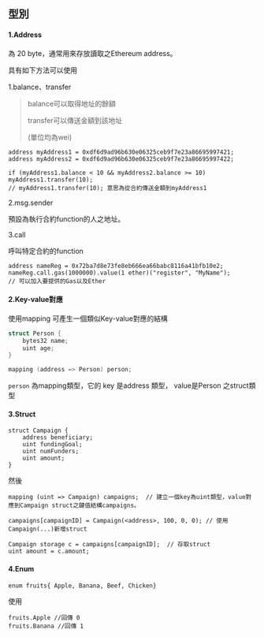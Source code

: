 ## 型別

#### 1.Address

為 20 byte，通常用來存放讀取之Ethereum address。

具有如下方法可以使用

1.balance、transfer

> balance可以取得地址的餘額
>
> transfer可以傳送金額到該地址
>
> \(單位均為wei\)

```
address myAddress1 = 0xdf6d9ad96b630e06325ceb9f7e23a86695997421;
address myAddress2 = 0xdf6d9ad96b630e06325ceb9f7e23a86695997422;

if (myAddress1.balance < 10 && myAddress2.balance >= 10) myAddress1.transfer(10);
// myAddress1.transfer(10); 意思為從合約傳送金額到myAddress1
```

2.msg.sender

預設為執行合約function的人之地址。

3.call

呼叫特定合約的function

```
address nameReg = 0x72ba7d8e73fe8eb666ea66babc8116a41bfb10e2;
nameReg.call.gas(1000000).value(1 ether)("register", "MyName");
// 可以加入要提供的Gas以及Ether
```

#### 2.Key-value對應

使用mapping 可產生一個類似Key-value對應的結構

```c
struct Person {
    bytes32 name;
    uint age;
}

mapping (address => Person) person;
```

`person` 為mapping類型，它的 key 是address 類型， value是Person 之struct類型

#### 3.Struct

```
struct Campaign {
    address beneficiary;
    uint fundingGoal;
    uint numFunders;
    uint amount;
}
```

然後

```
mapping (uint => Campaign) campaigns;  // 建立一個key為uint類型，value對應到Campaign struct之鍵值結構campaigns。

campaigns[campaignID] = Campaign(<address>, 100, 0, 0); // 使用Campaign(...)新增struct

Campaign storage c = campaigns[campaignID];  // 存取struct
uint amount = c.amount;
```

#### 4.Enum

```
enum fruits{ Apple, Banana, Beef, Chicken}
```

使用

```
fruits.Apple //回傳 0
fruits.Banana //回傳 1
```



